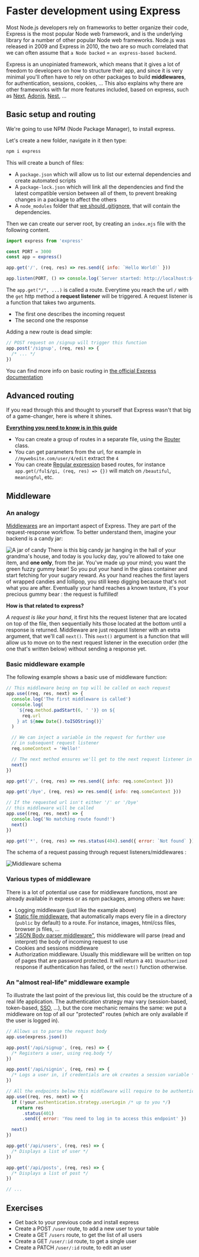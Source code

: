 # Faster development using Express

Most Node.js developers rely on frameworks to better organize their code, Express is the most popular Node web framework, and is the underlying library for a number of other popular Node web frameworks. Node.js was released in 2009 and Express in 2010, the two are so much correlated that we can often assume that `a Node backed` = `an express-based backend`.

Express is an unopiniated framework, which means that it gives a lot of freedom to developers on how to structure their app, and since it is very minimal you'll often have to rely on other packages to build **middlewares**, for authentication, sessions, cookies, ... This also explains why there are other frameworks with far more features included, based on express, such as [Next](https://nextjs.org/), [Adonis](https://adonisjs.com/), [Nest](https://nestjs.com/), ...

## Basic setup and routing

We're going to use NPM (Node Package Manager), to install express.

Let's create a new folder, navigate in it then type:

```bash
npm i express
```

This will create a bunch of files:

- A `package.json` which will allow us to list our external dependencies and create automated scripts
- A `package-lock.json` which will link all the dependencies and find the latest compatible version between all of them, to prevent breaking changes in a package to affect the others
- A `node_modules` folder that [we should .gitignore](https://sebhastian.com/git-ignore-node_modules/), that will contain the dependencies.

Then we can create our server root, by creating an `index.mjs` file with the following content.

```javascript
import express from 'express'

const PORT = 3000
const app = express()

app.get('/', (req, res) => res.send({ info: `Hello World!` }))

app.listen(PORT, () => console.log(`Server started: http://localhost:${PORT}/`))
```

The `app.get("/", ...)` is called a route. Everytime you reach the url `/` with the `get` http method a **request listener** will be triggered. A request listener is a function that takes two arguments.

- The first one describes the incoming request
- The second one the response

Adding a new route is dead simple:

```javascript
// POST request on /signup will trigger this function
app.post('/signup', (req, res) => {
  /* ... */
})
```

You can find more info on basic routing in [the official Express documentation](https://expressjs.com/en/starter/basic-routing.html)

## Advanced routing

If you read through this and thought to yourself that Express wasn't that big of a game-changer, here is where it shines.

**[Everything you need to know is in this guide](https://expressjs.com/en/guide/routing.html)**

- You can create a group of routes in a separate file, using the [Router](https://expressjs.com/en/4x/api.html#router) class.
- You can get parameters from the url, for example in `//mywebsite.com/user/4/edit` extract the `4`
- You can create [Regular expression](https://developer.mozilla.org/en-US/docs/Web/JavaScript/Guide/Regular_Expressions) based routes, for instance `app.get(/ful$/gi, (req, res) => {})` will match on `/beautiful`, `meaningful`, etc.

## Middleware

### An analogy

[Middlewares](https://expressjs.com/en/guide/using-middleware.html) are an important aspect of Express. They are part of the request-response workflow. To better understand them, imagine your backend is a candy jar:

![A jar of candy](./candyjar.webp)
There is this big candy jar hanging in the hall of your grandma's house, and today is you lucky day, you're allowed to take one item, and **one only**, from the jar. You've made up your mind; you want the green fuzzy gummy bear! So you put your hand in the glass container and start fetching for your sugary reward. As your hand reaches the first layers of wrapped candies and lollipop, you still keep digging because that's not what you are after. Eventually your hand reaches a known texture, it's your precious gummy bear : the request is fulfilled!

**How is that related to express?**

_A request is like your hand_, it first hits the request listener that are located on top of the file, then sequentially hits those located at the bottom until a response is returned. Middleware are just request listener with an extra argument, that we'll call `next()`. This `next()` argument is a function that will allow us to move on to the next request listener in the execution order (the one that's written below) without sending a response yet.

### Basic middleware example

The following example shows a basic use of middleware function:

```js
// This middleware being on top will be called on each request
app.use((req, res, next) => {
  console.log('The first middleware is called')
  console.log(
    `${req.method.padStart(6, ' ')} on ${
      req.url
    } at ${new Date().toISOString()}`
  )

  // We can inject a variable in the request for further use
  // in subsequent request listener
  req.someContext = 'Hello!'

  // The next method ensures we'll get to the next request listener in line
  next()
})

app.get('/', (req, res) => res.send({ info: req.someContext }))

app.get('/bye', (req, res) => res.send({ info: req.someContext }))

// If the requested url isn't either '/' or '/bye'
// this middleware will be called
app.use((req, res, next) => {
  console.log('No matching route found!')
  next()
})

app.get('*', (req, res) => res.status(404).send({ error: `Not found` }))
```

The schema of a request passing through request listeners/middlewares :

![Middleware schema](./middleware.png)

### Various types of middleware

There is a lot of potential use case for middleware functions, most are already available in express or as npm packages, among others we have:

- Logging middleware (just like the example above)
- [Static file middleware](https://expressjs.com/en/starter/static-files.html), that automatically maps every file in a directory (`public` by default) to a route. For instance, images, html/css files, browser js files, ...
- ["JSON Body parser middleware"](https://expressjs.com/en/api.html#express.json), this middleware will parse (read and interpret) the body of incoming request to use
- Cookies and sessions middleware
- Authorization middleware. Usually this middleware will be written on top of pages that are password protected. It will return a `401 Unauthorized` response if authentication has failed, or the `next()` function otherwise.

### An "almost real-life" middleware example

To illustrate the last point of the previous list, this could be the structure of a real life application. The authentication strategy may vary (session-based, token-based, [SSO](https://en.wikipedia.org/wiki/Single_sign-on), ...), but the core mechanic remains the same: we put a middleware on top of all our "protected" routes (which are only available if the user is logged in).

```js
// Allows us to parse the request body
app.use(express.json())

app.post('/api/signup', (req, res) => {
  /* Registers a user, using req.body */
})

app.post('/api/signin', (req, res) => {
  /* Logs a user in, if credentials are ok creates a session variable */
})

// All the endpoints below this middleware will require to be authenticated
app.use((req, res, next) => {
  if (!your.authentication.strategy.userLogin /* up to you */)
    return res
      .status(401)
      .send({ error: 'You need to log in to access this endpoint' })

  next()
})

app.get('/api/users', (req, res) => {
  /* Displays a list of user */
})

app.get('/api/posts', (req, res) => {
  /* Displays a list of post */
})

// ...
```

## Exercises

- Get back to your previous code and install express
- Create a POST `/user` route, to add a new user to your table
- Create a GET `/users` route, to get the list of all users
- Create a GET `/user/:id` route, to get a single user
- Create a PATCH `/user/:id` route, to edit an user
